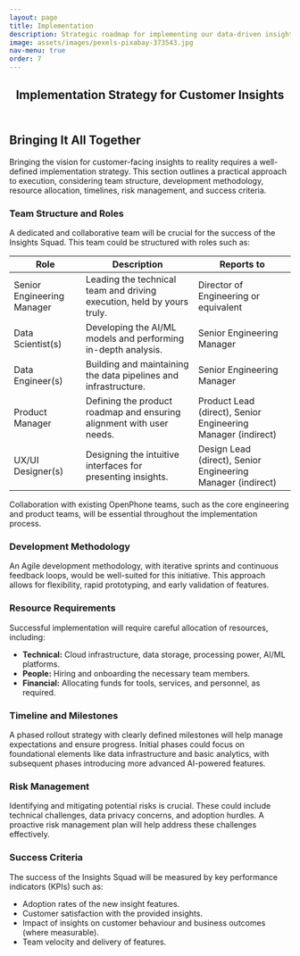 ```yaml
---
layout: page
title: Implementation
description: Strategic roadmap for implementing our data-driven insights and AI features.
image: assets/images/pexels-pixabay-373543.jpg
nav-menu: true
order: 7
---
```


<!-- Main -->
<div id="main" class="alt">

<!-- One -->
<section id="one">
	<div class="inner">
		<header class="major">
			<h1>Implementation Strategy for Customer Insights</h1>
		</header>

<!-- Content -->
<h2>Bringing It All Together</h2>
<p>
  Bringing the vision for customer-facing insights to reality requires a well-defined implementation strategy. This section outlines a practical approach to execution, considering team structure, development methodology, resource allocation, timelines, risk management, and success criteria.
</p>

<h3>Team Structure and Roles</h3>
<p>
  A dedicated and collaborative team will be crucial for the success of the Insights Squad. This team could be structured with roles such as:
</p>

<div class="table-wrapper">
	<table>
		<thead>
			<tr>
				<th>Role</th>
				<th>Description</th>
				<th>Reports to</th>
			</tr>
		</thead>
		<tbody>
			<tr>
				<td>Senior Engineering Manager</td>
				<td>Leading the technical team and driving execution, held by yours truly.</td>
				<td>Director of Engineering or equivalent</td>
			</tr>
			<tr>
				<td>Data Scientist(s)</td>
				<td>Developing the AI/ML models and performing in-depth analysis.</td>
				<td>Senior Engineering Manager</td>
			</tr>
			<tr>
				<td>Data Engineer(s)</td>
				<td>Building and maintaining the data pipelines and infrastructure.</td>
				<td>Senior Engineering Manager</td>
			</tr>
			<tr>
				<td>Product Manager</td>
				<td>Defining the product roadmap and ensuring alignment with user needs.</td>
				<td>Product Lead (direct), Senior Engineering Manager (indirect)</td>
			</tr>
			<tr>
				<td>UX/UI Designer(s)</td>
				<td>Designing the intuitive interfaces for presenting insights.</td>
				<td>Design Lead (direct), Senior Engineering Manager (indirect)</td>
			</tr>
		</tbody>
	</table>
</div>

<div class="box">
	<p>Collaboration with existing OpenPhone teams, such as the core engineering and product teams, will be essential throughout the implementation process.</p>
</div>


<h3>Development Methodology</h3>
<p>
  An Agile development methodology, with iterative sprints and continuous feedback loops, would be well-suited for this initiative. This approach allows
  for flexibility, rapid prototyping, and early validation of features.
</p>

<h3>Resource Requirements</h3>
<p>
  Successful implementation will require careful allocation of resources, including:
</p>
<ul>
  <li><strong>Technical:</strong> Cloud infrastructure, data storage, processing power, AI/ML platforms.</li>
  <li><strong>People:</strong> Hiring and onboarding the necessary team members.</li>
  <li><strong>Financial:</strong> Allocating funds for tools, services, and personnel, as required.</li>
</ul>

<h3>Timeline and Milestones</h3>
<p>
  A phased rollout strategy with clearly defined milestones will help manage expectations and ensure progress. Initial phases could focus on foundational
  elements like data infrastructure and basic analytics, with subsequent phases introducing more advanced AI-powered features.
</p>

<h3>Risk Management</h3>
<p>
  Identifying and mitigating potential risks is crucial. These could include technical challenges, data privacy concerns, and adoption hurdles. A proactive
  risk management plan will help address these challenges effectively.
</p>

<h3>Success Criteria</h3>
<p>
  The success of the Insights Squad will be measured by key performance indicators (KPIs) such as:
</p>
<ul>
  <li>Adoption rates of the new insight features.</li>
  <li>Customer satisfaction with the provided insights.</li>
  <li>Impact of insights on customer behaviour and business outcomes (where measurable).</li>
  <li>Team velocity and delivery of features.</li>
</ul>
